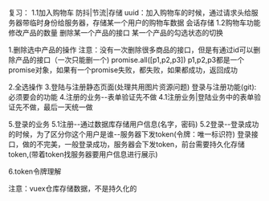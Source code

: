 复习：
1.1加入购物车 防抖|节流|存储
uuid：加入购物车的时候，通过请求头给服务器带临时身份给服务器，存储某一个用户的购物车数据
会话存储
1.2购物车功能
修改产品的数量
删除某一个产品的接口
某一个产品的勾选状态的切换

1.删除选中产品的操作
注意：没有一次删除很多商品的接口，但是有通过id可以删除产品的接口（一次只能删一个)
promise.all([p1,p2,p3])
p1,p2,p3都是一个promise对象，如果有一个promise失败，都失败，如果都成功，返回成功


2.全选操作
3.登陆与注册静态页面(处理共用图片资源问题)
登录与注册功能(git):必须要会的功能
4.注册的业务--表单验证先不做
4.1注册业务|登陆业务中的表单验证先不做，最后一天统一做

5.登录的业务
5.1注册--通过数据库存储用户信息(名字，密码)
5.2登录--登录成功的时候，为了区分你这个用户是谁--服务器下发token(令牌：唯一标识符)
登录接口，做的不完美，一般登录成功，服务器会下发token，前台需要持久化存储token,(带着token找服务器要用户信息进行展示)


6.token令牌理解

注意：vuex仓库存储数据，不是持久化的
